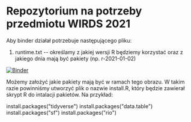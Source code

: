 # Repozytorium na potrzeby przedmiotu WIRDS 2021

Aby binder działał potrzebuje następującego pliku:
1. runtime.txt -- określamy z jakiej wersji R będziemy korzystać oraz z jakiego dnia mają być pakiety (np. r-2021-01-02)


[![Binder](https://mybinder.org/badge_logo.svg)](https://mybinder.org/v2/gh/agnieszkaszmytka/wirds-20210binder-przyklad/main?urlpath=RStudio)

Możemy założyć jakie pakiety mają być w ramach tego obrazu. W takim razie powinniśmy utworzyć plik o nazwie install.R, który będzie zawierał skrypt R do intalacji pakietów. Na przykład:

install.packages("tidyverse")
install.packages("data.table")
install.packages("sf")
install.packages("rio")
